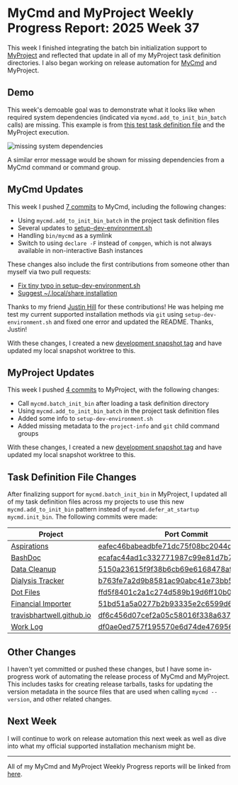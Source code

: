 # MyCmd and MyProject Weekly Progress Report: 2025 Week 37

This week I finished integrating the batch bin initialization support to [MyProject](https://github.com/travisbhartwell/myproject/) and reflected that update in all of my MyProject task definition directories. I also began working on release automation for [MyCmd](https://github.com/travisbhartwell/mycmd/) and MyProject.

## Demo

This week's demoable goal was to demonstrate what it looks like when required system dependencies (indicated via `mycmd.add_to_init_bin_batch` calls) are missing. This example is from [this test task definition file](https://github.com/travisbhartwell/myproject/blob/782a0219ad4d99fc6d0bb76f2480bc03cb03d20c/testing/test-data/valid/valid6/myproject/main#L5-L7) and the MyProject execution.

![missing system dependencies](../../images/myproject-batched-init-week37.png)

A similar error message would be shown for missing dependencies from a MyCmd command or command group.

## MyCmd Updates

This week I pushed [7 commits](https://github.com/travisbhartwell/mycmd/commits/main/?since=2025-09-07&until=2025-09-13) to MyCmd, including the following changes:

- Using `mycmd.add_to_init_bin_batch` in the project task definition files
- Several updates to [setup-dev-environment.sh](https://github.com/travisbhartwell/mycmd/blob/8194564edd36c246d18532e6852c2c5ab99a2586/support/setup-dev-environment.sh)
- Handling `bin/mycmd` as a symlink
- Switch to using `declare -F` instead of `compgen`, which is not always available in non-interactive Bash instances

These changes also include the first contributions from someone other than myself via two pull requests:

- [Fix tiny typo in setup-dev-environment.sh](https://github.com/travisbhartwell/mycmd/pull/4)
- [Suggest ~/.local/share installation](https://github.com/travisbhartwell/mycmd/pull/5)

Thanks to my friend [Justin Hill](https://github.com/booniepepper) for these contributions! He was helping me test my current supported installation methods via `git` using `setup-dev-environment.sh` and fixed one error and updated the README. Thanks, Justin!

With these changes, I created a new [development snapshot tag](https://github.com/travisbhartwell/mycmd/releases/tag/snapshot-r11-2025-09-08) and have updated my local snapshot worktree to this.

## MyProject Updates

This week I pushed [4 commits](https://github.com/travisbhartwell/myproject/commits/main/?since=2025-09-07&until=2025-09-13) to MyProject, with the following changes:

- Call `mycmd.batch_init_bin` after loading a task definition directory
- Using `mycmd.add_to_init_bin_batch` in the project task definition files
- Added some info to `setup-dev-environment.sh`
- Added missing metadata to the `project-info` and `git` child command groups

With these changes, I created a new [development snapshot tag](https://github.com/travisbhartwell/myproject/releases/tag/snapshot-r1-2025-09-08) and have updated my local snapshot worktree to this.

## Task Definition File Changes

After finalizing support for `mycmd.batch_init_bin` in MyProject, I updated all of my task definition files across my projects to use this new `mycmd.add_to_init_bin` pattern instead of `mycmd.defer_at_startup mycmd.init_bin`. The following commits were made:

| Project                                                                                                   | Port Commit                                                                                                                                              |
|-----------------------------------------------------------------------------------------------------------|----------------------------------------------------------------------------------------------------------------------------------------------------------|
| [Aspirations](https://github.com/travisbhartwell/aspirations)                                             | [eafec46babeadbfe71dc75f08bc2044d69fbc34c](https://github.com/travisbhartwell/aspirations/commit/eafec46babeadbfe71dc75f08bc2044d69fbc34c)               |
| [BashDoc](https://github.com/travisbhartwell/bashdoc/)                                                    | [ecafac44ad1c332771987c99e81d7b76bb3d66c2](https://github.com/travisbhartwell/bashdoc/commit/ecafac44ad1c332771987c99e81d7b76bb3d66c2)                   |
| [Data Cleanup](https://github.com/travisbhartwell/financial-tools/tree/mainline/datacleanup)              | [5150a23615f9f38b6cb69e6168478a9f4536c3ce](https://github.com/travisbhartwell/financial-tools/commit/5150a23615f9f38b6cb69e6168478a9f4536c3ce)           |
| [Dialysis Tracker](https://github.com/travisbhartwell/dialysistracker/)                                   | [b763fe7a2d9b8581ac90abc41e73bb5232a7fb7e](https://github.com/travisbhartwell/dialysistracker/commit/b763fe7a2d9b8581ac90abc41e73bb5232a7fb7e)           |
| [Dot Files](https://github.com/travisbhartwell/dotfiles)                                                  | [ffd5f8401c2a1c274d589b19d6ff10b0dfc51e1b](https://github.com/travisbhartwell/dotfiles/commit/ffd5f8401c2a1c274d589b19d6ff10b0dfc51e1b)                  |
| [Financial Importer](https://github.com/travisbhartwell/financial-tools/tree/mainline/financial-importer) | [51bd51a5a0277b2b93335e2c6599d6e0a4f80e3b](https://github.com/travisbhartwell/financial-tools/commit/51bd51a5a0277b2b93335e2c6599d6e0a4f80e3b)           |
| [travisbhartwell.github.io](https://github.com/travisbhartwell/travisbhartwell.github.io/)                | [df6c456d07cef2a05c58016f338a63779c398b75](https://github.com/travisbhartwell/travisbhartwell.github.io/commit/df6c456d07cef2a05c58016f338a63779c398b75) |
| [Work Log](https://github.com/travisbhartwell/mycmd/tree/work-log)                                        | [df0ae0ed757f195570e6d74de476956f4be3a699](https://github.com/travisbhartwell/mycmd/commit/df0ae0ed757f195570e6d74de476956f4be3a699)                     |

## Other Changes

I haven't yet committed or pushed these changes, but I have some in-progress work of automating the release process of MyCmd and MyProject. This includes tasks for creating release tarballs, tasks for updating the version metadata in the source files that are used when calling `mycmd --version`, and other related changes.

## Next Week

I will continue to work on release automation this next week as well as dive into what my official supported installation mechanism might be.

---

All of my MyCmd and MyProject Weekly Progress reports will be linked from [here](../../weekly-progress-reports).


